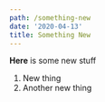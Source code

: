 ```yaml
---
path: /something-new
date: '2020-04-13'
title: Something New
---
```

**Here** is some new stuff

1. New thing
2. Another new thing
